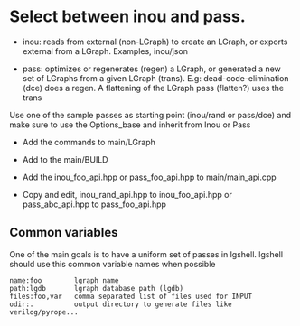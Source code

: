 
# Select between inou and pass.

* inou: reads from external (non-LGraph) to create an LGraph, or exports external from a LGraph.
Examples, inou/json

* pass: optimizes or regenerates (regen) a LGraph, or generated a new set of LGraphs from a given LGraph (trans).
E.g: dead-code-elimination (dce) does a regen. A flattening of the LGraph pass (flatten?) uses the trans

Use one of the sample passes as starting point (inou/rand or pass/dce) and
 make sure to use the Options_base and inherit from Inou or Pass

- Add the commands to main/LGraph

 + Add to the main/BUILD

 + Add the inou_foo_api.hpp or pass_foo_api.hpp to main/main_api.cpp

 + Copy and edit, inou_rand_api.hpp to inou_foo_api.hpp or pass_abc_api.hpp to pass_foo_api.hpp

## Common variables

 One of the main goals is to have a uniform set of passes in lgshell. lgshell should use this common
variable names when possible

    name:foo        lgraph name
    path:lgdb       lgraph database path (lgdb)
    files:foo,var   comma separated list of files used for INPUT
    odir:.          output directory to generate files like verilog/pyrope...
